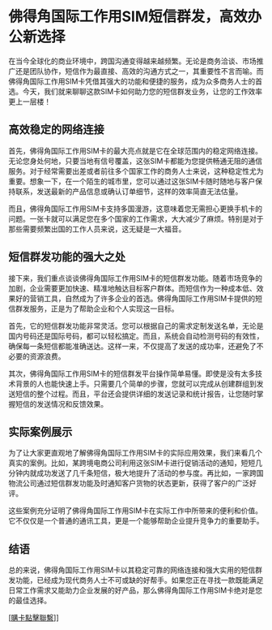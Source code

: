 # 佛得角国际工作用SIM短信群发，高效办公新选择

在当今全球化的商业环境中，跨国沟通变得越来越频繁。无论是商务洽谈、市场推广还是团队协作，短信作为最直接、高效的沟通方式之一，其重要性不言而喻。而佛得角国际工作用SIM卡凭借其强大的功能和便捷的服务，成为众多商务人士的首选。今天，我们就来聊聊这款SIM卡如何助力您的短信群发业务，让您的工作效率更上一层楼！

## 高效稳定的网络连接

首先，佛得角国际工作用SIM卡的最大亮点就是它在全球范围内的稳定网络连接。无论您身处何地，只要当地有信号覆盖，这张SIM卡都能为您提供畅通无阻的通信服务。对于经常需要出差或者前往多个国家工作的商务人士来说，这种稳定性尤为重要。想象一下，在一个陌生的城市里，您可以通过这张SIM卡随时随地与客户保持联系，发送最新的产品信息或确认订单细节，这样的效率简直无法估量。

而且，佛得角国际工作用SIM卡支持多国漫游，这意味着您无需担心更换手机卡的问题。一张卡就可以满足您在多个国家的工作需求，大大减少了麻烦。特别是对于那些需要频繁出国的工作人员来说，这无疑是一大福音。

## 短信群发功能的强大之处

接下来，我们重点谈谈佛得角国际工作用SIM卡的短信群发功能。随着市场竞争的加剧，企业需要更加快速、精准地触达目标客户群体。而短信作为一种成本低、效果好的营销工具，自然成为了许多企业的首选。佛得角国际工作用SIM卡提供的短信群发服务，正是为了帮助企业和个人实现这一目标。

首先，它的短信群发功能非常灵活。您可以根据自己的需求定制发送名单，无论是国内号码还是国际号码，都可以轻松搞定。而且，系统会自动检测号码的有效性，确保每一条短信都能准确送达。这样一来，不仅提高了发送的成功率，还避免了不必要的资源浪费。

其次，佛得角国际工作用SIM卡的短信群发平台操作简单易懂。即使是没有太多技术背景的人也能快速上手。只需要几个简单的步骤，您就可以完成从创建群组到发送短信的整个过程。而且，平台还会提供详细的发送记录和统计报告，让您随时掌握短信的发送情况和反馈效果。

## 实际案例展示

为了让大家更直观地了解佛得角国际工作用SIM卡的实际应用效果，我们来看几个真实的案例。比如，某跨境电商公司利用这张SIM卡进行促销活动的通知，短短几分钟内就成功发送了几千条短信，极大地提升了活动的参与度。再比如，一家跨国物流公司通过短信群发功能及时通知客户货物的状态更新，获得了客户的广泛好评。

这些案例充分证明了佛得角国际工作用SIM卡在实际工作中所带来的便利和价值。它不仅仅是一个普通的通讯工具，更是一个能够帮助企业提升竞争力的重要助手。

## 结语

总的来说，佛得角国际工作用SIM卡以其稳定可靠的网络连接和强大实用的短信群发功能，已经成为现代商务人士不可或缺的好帮手。如果您正在寻找一款既能满足日常工作需求又能助力企业发展的好产品，那么佛得角国际工作用SIM卡绝对是您的最佳选择。

[[購卡點擊聯繫](https://t.me/s/esim1088)]]